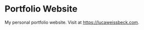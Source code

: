 # Portfolio Website
My personal portfolio website. Visit at <a href="https://lucaweissbeck.de">https://lucaweissbeck.com</a>.
